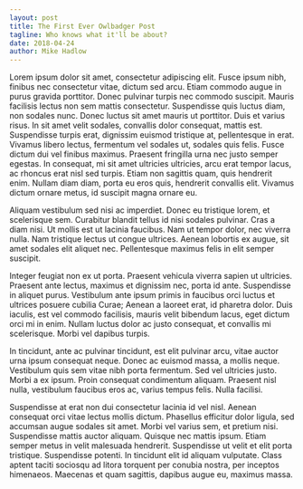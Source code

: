 ```yaml
---
layout: post
title: The First Ever Owlbadger Post
tagline: Who knows what it'll be about?
date: 2018-04-24
author: Mike Hadlow
---
```

Lorem ipsum dolor sit amet, consectetur adipiscing elit. Fusce ipsum nibh, finibus nec consectetur vitae, dictum sed arcu. Etiam commodo augue in purus gravida porttitor. Donec pulvinar turpis nec commodo suscipit. Mauris facilisis lectus non sem mattis consectetur. Suspendisse quis luctus diam, non sodales nunc. Donec luctus sit amet mauris ut porttitor. Duis et varius risus. In sit amet velit sodales, convallis dolor consequat, mattis est. Suspendisse turpis erat, dignissim euismod tristique at, pellentesque in erat. Vivamus libero lectus, fermentum vel sodales ut, sodales quis felis. Fusce dictum dui vel finibus maximus. Praesent fringilla urna nec justo semper egestas. In consequat, mi sit amet ultricies ultricies, arcu erat tempor lacus, ac rhoncus erat nisl sed turpis. Etiam non sagittis quam, quis hendrerit enim. Nullam diam diam, porta eu eros quis, hendrerit convallis elit. Vivamus dictum ornare metus, id suscipit magna ornare eu.

Aliquam vestibulum sed nisi ac imperdiet. Donec eu tristique lorem, et scelerisque sem. Curabitur blandit tellus id nisi sodales pulvinar. Cras a diam nisi. Ut mollis est ut lacinia faucibus. Nam ut tempor dolor, nec viverra nulla. Nam tristique lectus ut congue ultrices. Aenean lobortis ex augue, sit amet sodales elit aliquet nec. Pellentesque maximus felis in elit semper suscipit.

Integer feugiat non ex ut porta. Praesent vehicula viverra sapien ut ultricies. Praesent ante lectus, maximus et dignissim nec, porta id ante. Suspendisse in aliquet purus. Vestibulum ante ipsum primis in faucibus orci luctus et ultrices posuere cubilia Curae; Aenean a laoreet erat, id pharetra dolor. Duis iaculis, est vel commodo facilisis, mauris velit bibendum lacus, eget dictum orci mi in enim. Nullam luctus dolor ac justo consequat, et convallis mi scelerisque. Morbi vel dapibus turpis.

In tincidunt, ante ac pulvinar tincidunt, est elit pulvinar arcu, vitae auctor urna ipsum consequat neque. Donec ac euismod massa, a mollis neque. Vestibulum quis sem vitae nibh porta fermentum. Sed vel ultricies justo. Morbi a ex ipsum. Proin consequat condimentum aliquam. Praesent nisl nulla, vestibulum faucibus eros ac, varius tempus felis. Nulla facilisi.

Suspendisse at erat non dui consectetur lacinia id vel nisl. Aenean consequat orci vitae lectus mollis dictum. Phasellus efficitur dolor ligula, sed accumsan augue sodales sit amet. Morbi vel varius sem, et pretium nisi. Suspendisse mattis auctor aliquam. Quisque nec mattis ipsum. Etiam semper metus in velit malesuada hendrerit. Suspendisse ut velit et elit porta tristique. Suspendisse potenti. In tincidunt elit id aliquam vulputate. Class aptent taciti sociosqu ad litora torquent per conubia nostra, per inceptos himenaeos. Maecenas et quam sagittis, dapibus augue eu, maximus massa.
